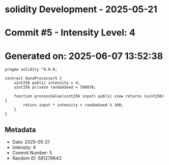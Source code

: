 ﻿# solidity Development - 2025-05-21
# Commit #5 - Intensity Level: 4
# Generated on: 2025-06-07 13:52:38
```solidity
pragma solidity ^0.8.0;

contract DataProcessor5 {
    uint256 public intensity = 4;
    uint256 private randomSeed = 598078;

    function processValue(uint256 input) public view returns (uint256) {
        return input * intensity + randomSeed % 100;
    }
}
```
## Metadata
- Date: 2025-05-21
- Intensity: 4
- Commit Number: 5
- Random ID: 581279643
